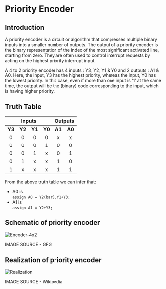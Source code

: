 # Priority Encoder
## Introduction
A priority encoder is a circuit or algorithm that compresses multiple binary inputs into a smaller number of outputs. The output of a priority encoder is the binary representation of the index of the most significant activated line, starting from zero. They are often used to control interrupt requests by acting on the highest priority interrupt input.

A 4 to 2 priority encoder has 4 inputs : Y3, Y2, Y1 & Y0 and 2 outputs : A1 & A0. Here, the input, Y3 has the highest priority, whereas the input, Y0 has the lowest priority. In this case, even if more than one input is ‘1’ at the same time, the output will be the (binary) code corresponding to the input, which is having higher priority.

## Truth Table

<table align="center">
<thead>
  <tr>
    <th colspan="4">Inputs</th>
    <th colspan="2">Outputs</th>
  </tr>
</thead>
<tbody align="center">
  <tr>
    <td><b>Y3</b></td>
    <td><b>Y2</b></td>
    <td><b>Y1</b></td>
    <td><b>Y0</b></td>
    <td><b>A1</b></td>
    <td><b>A0</b></td>
    
  </tr>
  <tr>
    <td>0</td>
    <td>0</td>
    <td>0</td>
    <td>0</td>
    <td>x</td>
    <td>x</td>
    
  </tr>
  <tr>
    <td>0</td>
    <td>0</td>
    <td>0</td>
    <td>1</td>
    <td>0</td>
    <td>0</td>
    
  </tr>
  <tr>
    <td>0</td>
    <td>0</td>
    <td>1</td>
    <td>x</td>
    <td>0</td>
    <td>1</td>
    
  </tr>
  <tr>
    <td>0</td>
    <td>1</td>
    <td>x</td>
    <td>x</td>
    <td>1</td>
    <td>0</td>
    
  </tr>
  <tr>
    <td>1</td>
    <td>x</td>
    <td>x</td>
    <td>x</td>
    <td>1</td>
    <td>1</td>
    
  </tr>
</tbody>
</table>

From the above truth table we can infer that:


 - A0 is <br>
`assign A0 = Y2(bar).Y1+Y3;`
 - A1 is <br>
 `assign A1 = Y2+Y3;`


## Schematic of priority encoder


![Encoder-4x2](https://user-images.githubusercontent.com/106529748/197395952-67e60f22-ae06-4511-b594-e8124a1aaabf.jpg)

IMAGE SOURCE - GFG

## Realization of priority encoder

![Realization](https://user-images.githubusercontent.com/106529748/197395969-e8b5c184-3116-4f23-b20e-903256f83414.jpg)

IMAGE SOURCE - Wikipedia



